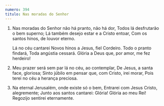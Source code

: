 ```yaml
---
numero: 394
titulo: Nas moradas do Senhor
---
```

1. Nas moradas do Senhor não há pranto, não há dor,
   Todos lá desfrutarão o bem superno;
   Lá também desejo estar e a Cristo entoar,
   Com os santos hinos, de louvor eterno.

   Lá no céu cantarei
   Novos hinos a Jesus, fiel Cordeiro.
   Todo o pranto findará, Toda angústia cessará.
   Glória a Deus que, por amor, me fez herdeiro!

2. Meu prazer será sem par lá no céu, ao contemplar,
   De Jesus, a santa face, gloriosa;
   Sinto júbilo em pensar que, com Cristo, irei morar,
   Pois terei no céu a herança preciosa.

3. Na eternal Jerusalém, onde existe só o bem,
   Entrarei com Jesus Cristo, alegremente;
   Junto aos santos cantarei: Glória! Glória ao meu Rei!
   Regozijo sentirei eternamente.
